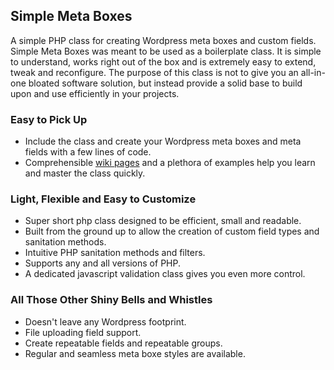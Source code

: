 ## Simple Meta Boxes

A simple PHP class for creating Wordpress meta boxes and custom fields. Simple Meta Boxes was meant to be used as a boilerplate class. It is simple to understand, works right out of the box and is extremely easy to extend, tweak and reconfigure. The purpose of this class is not to give you an all-in-one bloated software solution, but instead provide a solid base to build upon and use efficiently in your projects.

### Easy to Pick Up

* Include the class and create your Wordpress meta boxes and meta fields with a few lines of code.
* Comprehensible [wiki pages](https://github.com/nadavrt/simple-meta-boxes/wiki) and a plethora of examples help you learn and master the class quickly.

### Light, Flexible and Easy to Customize 

* Super short php class designed to be efficient, small and readable.
* Built from the ground up to allow the creation of custom field types and sanitation methods.
* Intuitive PHP sanitation methods and filters.
* Supports any and all versions of PHP.
* A dedicated javascript validation class gives you even more control.

### All Those Other Shiny Bells and Whistles

* Doesn't leave any Wordpress footprint.
* File uploading field support.
* Create repeatable fields and repeatable groups.
* Regular and seamless meta boxe styles are available.
    